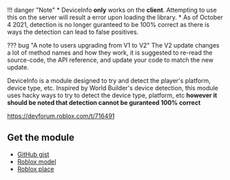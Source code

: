 !!! danger "Note"
    * DeviceInfo **only** works on the **client**. Attempting to use this on the server will result a error upon loading the library.
    * As of October 4 2021, detection is no longer guranteed to be 100% correct as there is ways the detection can lead to false positives.

??? bug "A note to users upgrading from V1 to V2"
    The V2 update changes a lot of method names and how they work, it is suggested to re-read the source-code, the API reference, and update your code to match the new update.

DeviceInfo is a module designed to try and detect the player's platform, device type, etc. Inspired by World Builder's device detection, this module uses hacky ways to try to detect the device type, platform, etc __**however it should be noted that detection cannot be guranteed 100% correct**__

https://devforum.roblox.com/t/716491

## Get the module
- [GitHub gist](https://gist.github.com/RealEthanPlayzDev/60258fb3a9282089aab838952a64895c)
- [Roblox model](https://www.roblox.com/library/5343169924)
- [Roblox place](https://www.roblox.com/games/5343186856)